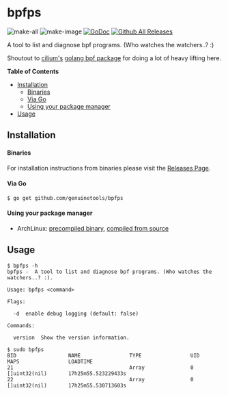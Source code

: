 # bpfps

![make-all](https://github.com/genuinetools/bpfps/workflows/make%20all/badge.svg)
![make-image](https://github.com/genuinetools/bpfps/workflows/make%20image/badge.svg)
[![GoDoc](https://img.shields.io/badge/godoc-reference-5272B4.svg?style=for-the-badge)](https://godoc.org/github.com/genuinetools/bpfps)
[![Github All Releases](https://img.shields.io/github/downloads/genuinetools/bpfps/total.svg?style=for-the-badge)](https://github.com/genuinetools/bpfps/releases)

A tool to list and diagnose bpf programs. (Who watches the watchers..? :)

Shoutout to [cilium's](https://github.com/cilium/cilium) 
[golang bpf package](https://godoc.org/github.com/cilium/cilium/pkg/bpf) for doing a lot of heavy lifting here.

<!-- START doctoc generated TOC please keep comment here to allow auto update -->
<!-- DON'T EDIT THIS SECTION, INSTEAD RE-RUN doctoc TO UPDATE -->
**Table of Contents**

- [Installation](#installation)
    - [Binaries](#binaries)
    - [Via Go](#via-go)
    - [Using your package manager](#using-your-package-manager)
- [Usage](#usage)

<!-- END doctoc generated TOC please keep comment here to allow auto update -->

## Installation

#### Binaries

For installation instructions from binaries please visit the [Releases Page](https://github.com/genuinetools/bpfps/releases).

#### Via Go

```console
$ go get github.com/genuinetools/bpfps
```

#### Using your package manager

- ArchLinux: [precompiled binary](https://aur.archlinux.org/packages/bpfps-bin), [compiled from source](https://aur.archlinux.org/packages/bpfps-git)

## Usage

```console
$ bpfps -h
bpfps -  A tool to list and diagnose bpf programs. (Who watches the watchers..? :).

Usage: bpfps <command>

Flags:

  -d  enable debug logging (default: false)

Commands:

  version  Show the version information.
```

```console
$ sudo bpfps                                                                                                             
BID                 NAME                TYPE                UID                 MAPS                LOADTIME
21                                      Array               0                   []uint32(nil)       17h25m55.523229433s
22                                      Array               0                   []uint32(nil)       17h25m55.530713603s
```
